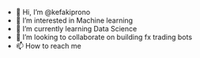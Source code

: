 - 👋 Hi, I’m @kefakiprono
- 👀 I’m interested in Machine learning
- 🌱 I’m currently learning Data Science 
- 💞️ I’m looking to collaborate on building fx trading bots
- 📫 How to reach me 

<!---
kefakiprono/kefakiprono is a ✨ special ✨ repository because its `README.md` (this file) appears on your GitHub profile.
You can click the Preview link to take a look at your changes.
--->
